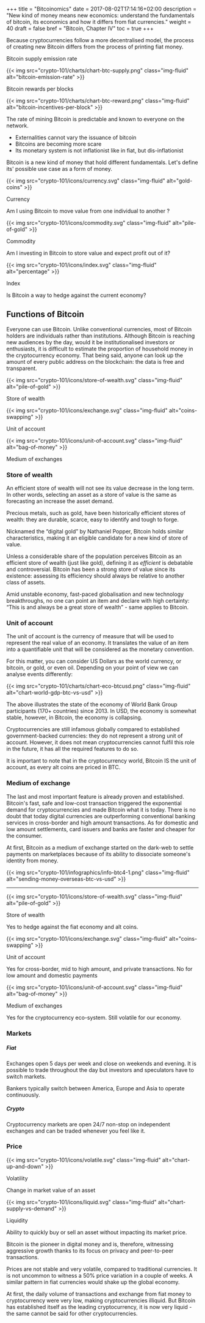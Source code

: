 +++
title = "Bitcoinomics"
date = 2017-08-02T17:14:16+02:00
description = "New kind of money means new economics: understand the fundamentals of bitcoin, its economics and how it differs from fiat currencies."
weight = 40
draft = false
bref = "Bitcoin, Chapter IV"
toc = true
+++


Because cryptocurrencies follow a more decentralised model, the process of creating new Bitcoin differs from the process of printing fiat money.


<div class="container my-3">
  <div class="row text-center">
    <div class="col">
      <p class="font-weight-bold">Bitcoin supply emission rate</p>
      {{< img src="crypto-101/charts/chart-btc-supply.png" class="img-fluid" alt="bitcoin-emission-rate" >}}
    </div>
    <div class="col">
      <p class="font-weight-bold">Bitcoin rewards per blocks</p>
      {{< img src="crypto-101/charts/chart-btc-reward.png" class="img-fluid" alt="bitcoin-incentives-per-block" >}}
    </div>
  </div>
</div>


The rate of mining Bitcoin is predictable and known to everyone on the network.

* Externalities cannot vary the issuance of bitcoin
* Bitcoins are becoming more scare
* Its monetary system is not inflationist like in fiat, but dis-inflationist



Bitcoin is a new kind of money that hold different fundamentals. Let's define its' possible use case as a form of money.


<div class="container my-3">
  <div class="row text-center">
    <div class="col">
     {{< img src="crypto-101/icons/currency.svg" class="img-fluid" alt="gold-coins" >}}
     <p class="font-weight-bold mt-2">Currency</p>
     <p class="small">Am I using Bitcoin to move value from one individual to another ?</p>
    </div>
    <div class="col">
      {{< img src="crypto-101/icons/commodity.svg" class="img-fluid" alt="pile-of-gold" >}}
      <p class="font-weight-bold mt-2">Commodity</p>
      <p class="small">Am I investing in Bitcoin to store value and expect profit out of it?</p>
    </div>
    <div class="col">
      {{< img src="crypto-101/icons/index.svg" class="img-fluid" alt="percentage" >}}
      <p class="font-weight-bold mt-2">Index</p>
      <p class="small">Is Bitcoin a way to hedge against the current economy?</p>
    </div>
  </div>
</div>





## Functions of Bitcoin



Everyone can use Bitcoin. Unlike conventional currencies, most of Bitcoin holders are individuals rather than institutions. Although Bitcoin is reaching new audiences by the day, would it be institutionalised investors or enthusiasts, it is difficult to estimate the proportion of household money in the cryptocurrency economy. That being said, anyone can look up the amount of every public address on the blockchain: the data is free and transparent.



<div class="container my-3">
  <div class="row text-center">
    <div class="col">
      {{< img src="crypto-101/icons/store-of-wealth.svg" class="img-fluid" alt="pile-of-gold" >}}
      <p class="font-weight-bold mt-2">Store of wealth</p>
    </div>
    <div class="col">
      {{< img src="crypto-101/icons/exchange.svg" class="img-fluid" alt="coins-swapping" >}}
      <p class="font-weight-bold mt-2">Unit of account</p>
    </div>
    <div class="col">
      {{< img src="crypto-101/icons/unit-of-account.svg" class="img-fluid" alt="bag-of-money" >}}
      <p class="font-weight-bold mt-2">Medium of exchanges</p>
    </div>
  </div>
 </div>



### Store of wealth


An efficient store of wealth will not see its value decrease in the long term. In other words, selecting an asset as a store of value is the same as forecasting an increase the asset demand.

Precious metals, such as gold, have been historically efficient stores of wealth: they are durable, scarce, easy to identify and tough to forge.

Nicknamed the “digital gold” by Nathaniel Popper, Bitcoin holds similar characteristics, making it an eligible candidate for a new kind of store of value.

Unless a considerable share of the population perceives Bitcoin as an efficient store of wealth (just like gold), defining it as _efficient_ is debatable and controversial. 
Bitcoin has been a strong store of value since its existence: assessing its efficiency should always be relative to another class of assets.

Amid unstable economy, fast-paced globalisation and new technology breakthroughs, no one can point an item and declare with high certainty: “This is and always be a great store of wealth” - same applies to Bitcoin.



### Unit of account


The unit of account is the currency of measure that will be used to represent the real value of an economy. It translates the value of an item into a quantifiable unit that will be considered as the monetary convention.

For this matter, you can consider US Dollars as the world currency, or bitcoin, or gold, or even oil. Depending on your point of view we can analyse events differently:


{{< img src="crypto-101/charts/chart-eco-btcusd.png" class="img-fluid" alt="chart-world-gdp-btc-vs-usd" >}}
 
The above illustrates the state of the economy of World Bank Group participants (170+ countries) since 2013. In USD, the economy is somewhat stable, however, in Bitcoin, the economy is collapsing.

Cryptocurrencies are still infamous globally compared to established government-backed currencies: they do not represent a strong unit of account. However, it does not mean cryptocurrencies cannot fulfil this role in the future, it has all the required features to do so.

It is important to note that in the cryptocurrency world, Bitcoin IS the unit of account, as every alt coins are priced in BTC.



### Medium of exchange


The last and most important feature is already proven and established. 
Bitcoin's fast, safe and low-cost transaction triggered the exponential demand for cryptocurrencies and made Bitcoin what it is today. 
There is no doubt that today digital currencies are outperforming conventional banking services in cross-border and high amount transactions. 
As for domestic and low amount settlements, card issuers and banks are faster and cheaper for the consumer.

At first, Bitcoin as a medium of exchange started on the dark-web to settle payments on marketplaces because of its ability to dissociate someone's identity from money.


{{< img src="crypto-101/infographics/info-btc4-1.png" class="img-fluid" alt="sending-money-overseas-btc-vs-usd" >}}



------------



<div class="container my-3">
  <div class="row text-center">
    <div class="col">
      {{< img src="crypto-101/icons/store-of-wealth.svg" class="img-fluid" alt="pile-of-gold" >}}
      <p class="font-weight-bold mt-2">Store of wealth</p>
      <p class="small">Yes to hedge against the fiat economy and alt coins.</p>
    </div>
    <div class="col">
      {{< img src="crypto-101/icons/exchange.svg" class="img-fluid" alt="coins-swapping" >}}
      <p class="font-weight-bold mt-2">Unit of account</p>
      <p class="small">Yes for cross-border, mid to high amount, and private transactions.
      No for low amount and domestic payments</p>
    </div>
    <div class="col">
      {{< img src="crypto-101/icons/unit-of-account.svg" class="img-fluid" alt="bag-of-money" >}}
      <p class="font-weight-bold mt-2">Medium of exchanges</p>
      <p class="small">Yes for the cryptocurrency eco-system. Still volatile for our economy.</p>
    </div>
  </div>
 </div>





### Markets



##### Fiat 


Exchanges open 5 days per week and close on weekends and evening. It is possible to trade throughout the day but investors and speculators have to switch markets.

Bankers typically switch between America, Europe and Asia to operate continuously.



##### Crypto


Cryptocurrency markets are open 24/7 non-stop on independent exchanges and can be traded whenever you feel like it.





### Price



<div class="container my-3">
  <div class="row text-center">
    <div class="col">
      {{< img src="crypto-101/icons/volatile.svg" class="img-fluid" alt="chart-up-and-down" >}}
      <p class="font-weight-bold mt-2">Volatility</p>
      <p class="small">Change in market value of an asset</p>
    </div>
    <div class="col">
      {{< img src="crypto-101/icons/liquid.svg" class="img-fluid" alt="chart-supply-vs-demand" >}}
      <p class="font-weight-bold mt-2">Liquidity</p>
      <p class="small">Ability to quickly buy or sell an asset without impacting its market price.</p>
    </div>
 </div>



Bitcoin is the pioneer in digital money and is, therefore, witnessing aggressive growth thanks to its focus on privacy and peer-to-peer transactions. 

Prices are not stable and very volatile, compared to traditional currencies. It is not uncommon to witness a 50% price variation in a couple of weeks. A similar pattern in fiat currencies would shake up the global economy.

At first, the daily volume of transactions and exchange from fiat money to cryptocurrency were very low, making cryptocurrencies illiquid. But Bitcoin has established itself as the leading cryptocurrency, it is now very liquid - the same cannot be said for other cryptocurrencies.
